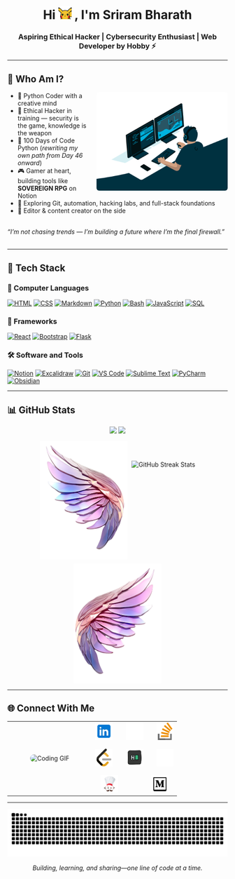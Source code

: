 <h1 align="center">Hi <img src="./gif/hi.gif" width = "30"> , I'm Sriram Bharath</h1>
<h3 align="center">Aspiring Ethical Hacker | Cybersecurity Enthusiast | Web Developer by Hobby ⚡</h3>

---




## 🧙 Who Am I?

<img align="right" alt="Animated coding GIF" src="./gif/programming.gif" width="300" style="margin-left:16px; border-radius:6px;" />   


- 🐍 Python Coder with a creative mind  
- 🧠 Ethical Hacker in training — security is the game, knowledge is the weapon  
- 🧱 100 Days of Code Python (*rewriting my own path from Day 46 onward*)  
- 🎮 Gamer at heart, building tools like **SOVEREIGN RPG** on Notion  
- 🔭 Exploring Git, automation, hacking labs, and full-stack foundations  
- 🎥 Editor & content creator on the side <br></br>


*“I’m not chasing trends — I’m building a future where I’m the final firewall.”* <br></br>

---

## 🚀 Tech Stack



### 🧾 Computer Languages
<a href="#"><img alt="HTML" src="https://img.shields.io/badge/HTML-E34F26.svg?logo=html5&logoColor=white"></a>
<a href="#"><img alt="CSS" src="https://img.shields.io/badge/CSS-1572B6.svg?logo=css3&logoColor=white"></a>
<a href="#"><img alt="Markdown" src="https://img.shields.io/badge/Markdown-000000.svg?logo=markdown&logoColor=white"></a>
<a href="#"><img alt="Python" src="https://img.shields.io/badge/Python-14354C.svg?logo=python&logoColor=white"></a>
<a href="#"><img alt="Bash" src="https://img.shields.io/badge/Bash-121011.svg?logo=gnu-bash&logoColor=white"></a>
<a href="#"><img alt="JavaScript" src="https://img.shields.io/badge/JavaScript-F7DF1E.svg?logo=javascript&logoColor=black"></a>
<a href="#"><img alt="SQL" src="https://custom-icon-badges.herokuapp.com/badge/SQL-025E8C.svg?logo=database&logoColor=white"></a>

### 🧩 Frameworks
<a href="#"><img alt="React" src="https://img.shields.io/badge/React-20232a.svg?logo=react&logoColor=%2361DAFB"></a>
<a href="#"><img alt="Bootstrap" src="https://img.shields.io/badge/Bootstrap-7952B3.svg?logo=bootstrap&logoColor=white"></a>
<a href="#"><img alt="Flask" src="https://img.shields.io/badge/Flask-000000.svg?logo=flask&logoColor=white"></a>

### 🛠️ Software and Tools
<a href="#"><img alt="Notion" src="https://img.shields.io/badge/Notion-000000.svg?logo=notion&logoColor=white"></a>
<a href="#"><img alt="Excalidraw" src="https://img.shields.io/badge/Excalidraw-1D1D1D.svg?logo=excalidraw&logoColor=white"></a>
<a href="#"><img alt="Git" src="https://img.shields.io/badge/Git-F05033.svg?logo=git&logoColor=white"></a>
<a href="#"><img alt="VS Code" src="https://img.shields.io/badge/Visual%20Studio%20Code-0078d7.svg?logo=visual-studio-code&logoColor=white"></a>
<a href="#"><img alt="Sublime Text" src="https://img.shields.io/badge/Sublime%20Text-FF9800.svg?logo=sublime-text&logoColor=white"></a>
<a href="#"><img alt="PyCharm" src="https://img.shields.io/badge/PyCharm-143.svg?logo=pycharm&logoColor=white"></a>
<a href="#"><img alt="Obsidian" src="https://img.shields.io/badge/Obsidian-483699.svg?logo=obsidian&logoColor=white"></a>


---


## 📊 GitHub Stats


<!-- ✨ GitHub Stats & Languages (Clean, No Borders) -->
<p align="center">
  <img src="https://github-readme-stats.vercel.app/api?username=SriramBharath-7&show_icons=true&hide_border=true&bg_color=161722&title_color=f9a8d4&text_color=fbcfe8&icon_color=fb7185" height="180" />
  <img src="https://github-readme-stats.vercel.app/api/top-langs/?username=SriramBharath-7&layout=compact&hide_border=true&bg_color=161722&title_color=f9a8d4&text_color=fbcfe8" height="180" />
</p>


<!-- 🪽 Winged GitHub Streak - Clean Layout Without Table -->
<div align="center" style="display:flex; align-items:center; justify-content:center; gap:10px; flex-wrap: wrap;">
  <img src="./img/left_wing.png" width="200px" />
  <img 
    src="https://github-readme-streak-stats.herokuapp.com/?user=SriramBharath-7&theme=calm&hide_border=true&background=161722&ring=f9a8d4&fire=fb7185&currStreakLabel=fbcfe8&currStreakNum=f9a8d4&sideNums=c4b5fd&dates=a5f3fc&sideLabels=fbcfe8" 
    alt="GitHub Streak Stats"
    height="180"
  />
  <img src="./img/right_wing.png" width="200px" />
</div>





---


## 🌐 Connect With Me

<table>
  <tr>
    <!-- GIF: Left Side, 50% -->
    <td align="center" valign="middle" width="50%">
      <img src="./gif/git cat.gif"
           alt="Coding GIF" width="80%" style="border-radius:10px;" />
    </td>
    <!-- Social Links: Right Side, 50% -->
    <td align="center" valign="middle" width="50%">
      <!-- First row: 3 links -->
      <div align="center">
        <a href="https://www.linkedin.com/in/sriram-bharath-852335306/" target="_blank"><img src="./img/Linkedin.png" alt="LinkedIn" width="40" height="40" /></a>&nbsp;&nbsp;&nbsp;&nbsp;&nbsp;&nbsp;&nbsp;&nbsp;<a href="https://dev.to/sriram_bharath" target="_blank"><img src="./img/codedev.png" alt="Dev.to" width="40" height="40" /></a>&nbsp;&nbsp;&nbsp;&nbsp;&nbsp;&nbsp;&nbsp;&nbsp;<a href="https://stackoverflow.com/users/30682963/sriram-bharath" target="_blank"><img src="./img/stack.png" alt="Stack Overflow" width="40" height="40" /></a>
      </div>
      <br />
      <!-- Second row: 3 links -->
      <div align="center">
        <a href="https://leetcode.com/u/Sriram_Bharath/" target="_blank"><img src="./img/Leetcode.png" alt="LeetCode" width="40" height="40" /></a>&nbsp;&nbsp;&nbsp;&nbsp;&nbsp;&nbsp;&nbsp;&nbsp;<a href="https://www.hackerrank.com/profile/srirambharath7" target="_blank"><img src="./img/hackerrank.png" alt="HackerRank" width="40" height="40" /></a>&nbsp;&nbsp;&nbsp;&nbsp;&nbsp;&nbsp;&nbsp;&nbsp;<a href="mailto:srirambharath7@gmail.com" target="_blank"><img src="./img/mail.png" alt="Gmail" width="40" height="40" /></a>
      </div>
      <br />
      <!-- Third row: 1 link (centered below) -->
      <div align="center">
        <a href="https://www.codechef.com/users/sriram_bharath" target="_blank"><img src="./img/chef.png" alt="CodeChef" width="40" height="40" /></a>
        <span style="display:inline-block; width:32px;">  </span>
        <span style="display:inline-block; width:32px;">   </span>
        <a href="https://medium.com/@srirambharath7" target="_blank"><img src="./img/medium.png" alt="Medium" width="40" height="40" /></a>
      </div>
    </td>
  </tr>
</table>

---

<div align="center">
  
  ![snake gif](https://github.com/SriramBharath-7/SriramBharath-7/blob/output/github-snake-dark.svg)
</div>


<p align="center"><i>Building, learning, and sharing—one line of code at a time.</i></p>




